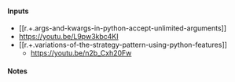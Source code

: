 

#### Inputs

-  [[r.+.args-and-kwargs-in-python-accept-unlimited-arguments]]
  - <https://youtu.be/L9pw3kbc4KI>
- [[r.+.variations-of-the-strategy-pattern-using-python-features]]
  - <https://youtu.be/n2b_Cxh20Fw>

#### Notes

